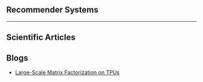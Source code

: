 ## Recommender Systems
***

## Scientific Articles

## Blogs
- [Large-Scale Matrix Factorization on TPUs ](https://ai.googleblog.com/2022/04/large-scale-matrix-factorization-on-tpus.html)
